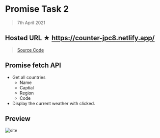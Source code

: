 # Promise Task 2

  > 7th April 2021

## Hosted URL ★ https://counter-jpc8.netlify.app/

> [Source Code](Counter-task)

## Promise fetch API
  - Get all countries
    - Name
    - Captial
    - Region
    - Code
  - Display the current weather with clicked.

## Preview

![site](https://github.com/JPC8/guvi_BootCamp/blob/main/Tasks/Week3/promise-task-2/Preview.png)
